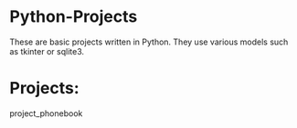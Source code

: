 # Python-Projects 

These are basic projects written in Python. They use various models such as tkinter or sqlite3.

# Projects:

project_phonebook
